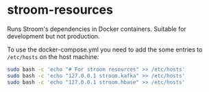 # stroom-resources

Runs Stroom's dependencies in Docker containers. Suitable for development but not production.

To use the docker-compose.yml you need to add the some entries to `/etc/hosts` on the host machine:

```bash
sudo bash -c 'echo "# For stroom resources" >> /etc/hosts'
sudo bash -c 'echo "127.0.0.1 stroom.kafka" >> /etc/hosts'
sudo bash -c 'echo "127.0.0.1 stroom.hbase" >> /etc/hosts'
```